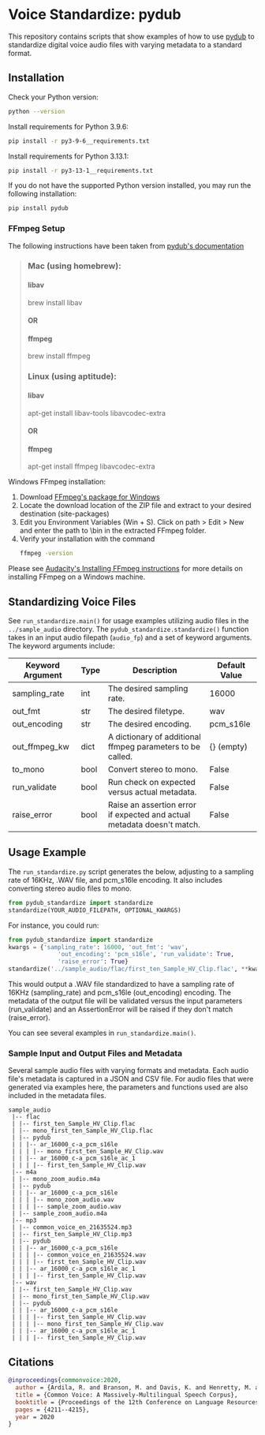# Voice Standardize: pydub

This repository contains scripts that show examples of how to use [pydub](https://github.com/jiaaro/pydub) to standardize digital voice audio files with varying metadata to a standard format.

## Installation

Check your Python version:
```sh
python --version
```
Install requirements for Python 3.9.6:
```sh
pip install -r py3-9-6__requirements.txt
```
Install requirements for Python 3.13.1:
```sh
pip install -r py3-13-1__requirements.txt
```
If you do not have the supported Python version installed, you may run the following installation:
```sh
pip install pydub
```

### FFmpeg Setup
The following instructions have been taken from [pydub's documentation](http://github.com/jiaaro/pydub?tab=readme-ov-file#getting-ffmpeg-set-up)

> ### Mac (using homebrew):
> 
> #### libav
> brew install libav
> 
> ####    OR    #####
> 
> #### ffmpeg
> brew install ffmpeg
>
> ### Linux (using aptitude):
> 
> #### libav
> apt-get install libav-tools libavcodec-extra
> 
> ####    OR    #####
> 
> #### ffmpeg
> apt-get install ffmpeg libavcodec-extra
>

Windows FFmpeg installation:
1. Download [FFmpeg's package for Windows](https://www.ffmpeg.org/download.html#build-windows)
2. Locate the download location of the ZIP file and extract to your desired destination (site-packages)
3. Edit you Environment Variables (Win + S). Click on path > Edit > New and enter the path to \bin in the extracted FFmpeg folder.
4. Verify your installation with the command
   ```sh
   ffmpeg -version
   ```
Please see [Audacity's Installing FFmpeg instructions](https://support.audacityteam.org/basics/installing-ffmpeg) for more details on installing FFmpeg on a Windows machine.


## Standardizing Voice Files
See `run_standardize.main()` for usage examples utilizing audio files in the `../sample_audio` directory. The `pydub_standardize.standardize()` function takes in an input audio filepath (`audio_fp`) and a set of keyword arguments. The keyword arguments include:

| Keyword Argument | Type | Description | Default Value| 
| - | - | - | - |
| sampling_rate | int | The desired sampling rate. | 16000 |
| out_fmt | str | The desired filetype. | wav |
| out_encoding | str | The desired encoding. | pcm_s16le |
| out_ffmpeg_kw | dict | A dictionary of additional ffmpeg parameters to be called. | {} (empty) |
| to_mono | bool | Convert stereo to mono. | False |
| run_validate | bool | Run check on expected versus actual metadata. | False |
| raise_error | bool | Raise an assertion error if expected and actual metadata doesn't match. | False |

## Usage Example

The `run_standardize.py` script generates the below, adjusting to a sampling rate of 16KHz, .WAV file, and pcm_s16le encoding. It also includes converting stereo audio files to mono.

```python
from pydub_standardize import standardize
standardize(YOUR_AUDIO_FILEPATH, OPTIONAL_KWARGS)
```
For instance, you could run:
```python
from pydub_standardize import standardize
kwargs = {'sampling_rate': 16000, 'out_fmt': 'wav', 
              'out_encoding': 'pcm_s16le', 'run_validate': True,
              'raise_error': True}
standardize('../sample_audio/flac/first_ten_Sample_HV_Clip.flac', **kwargs)
```
This would output a .WAV file standardized to have a sampling rate of 16KHz (sampling_rate) and pcm_s16le (out_encoding) encoding. The metadata of the output file will be validated versus the input parameters (run_validate) and an AssertionError will be raised if they don't match (raise_error).

You can see several examples in `run_standardize.main()`.

### Sample Input and Output Files and Metadata
Several sample audio files with varying formats and metadata. Each audio file's metadata is captured in a JSON and CSV file. For audio files that were generated via examples here, the parameters and functions used are also included in the metadata files.
```
sample_audio
 |-- flac
 | |-- first_ten_Sample_HV_Clip.flac
 | |-- mono_first_ten_Sample_HV_Clip.flac
 | |-- pydub
 | | |-- ar_16000_c-a_pcm_s16le
 | | | |-- mono_first_ten_Sample_HV_Clip.wav
 | | |-- ar_16000_c-a_pcm_s16le_ac_1
 | | | |-- first_ten_Sample_HV_Clip.wav
 |-- m4a
 | |-- mono_zoom_audio.m4a
 | |-- pydub
 | | |-- ar_16000_c-a_pcm_s16le
 | | | |-- mono_zoom_audio.wav
 | | | |-- sample_zoom_audio.wav
 | |-- sample_zoom_audio.m4a
 |-- mp3
 | |-- common_voice_en_21635524.mp3
 | |-- first_ten_Sample_HV_Clip.mp3
 | |-- pydub
 | | |-- ar_16000_c-a_pcm_s16le
 | | | |-- common_voice_en_21635524.wav
 | | | |-- first_ten_Sample_HV_Clip.wav
 | | |-- ar_16000_c-a_pcm_s16le_ac_1
 | | | |-- first_ten_Sample_HV_Clip.wav
 |-- wav
 | |-- first_ten_Sample_HV_Clip.wav
 | |-- mono_first_ten_Sample_HV_Clip.wav
 | |-- pydub
 | | |-- ar_16000_c-a_pcm_s16le
 | | | |-- first_ten_Sample_HV_Clip.wav
 | | | |-- mono_first_ten_Sample_HV_Clip.wav
 | | |-- ar_16000_c-a_pcm_s16le_ac_1
 | | | |-- first_ten_Sample_HV_Clip.wav
```

## Citations
```bibtex
@inproceedings{commonvoice:2020,
  author = {Ardila, R. and Branson, M. and Davis, K. and Henretty, M. and Kohler, M. and Meyer, J. and Morais, R. and Saunders, L. and Tyers, F. M. and Weber, G.},
  title = {Common Voice: A Massively-Multilingual Speech Corpus},
  booktitle = {Proceedings of the 12th Conference on Language Resources and Evaluation (LREC 2020)},
  pages = {4211--4215},
  year = 2020
}
```





